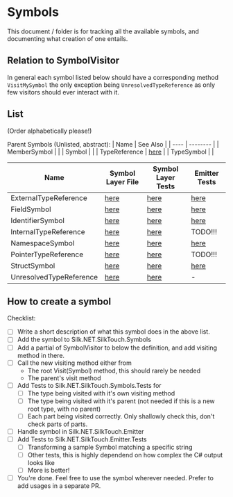 # Symbols

This document / folder is for tracking all the available symbols, and documenting what creation of one entails.

## Relation to SymbolVisitor

In general each symbol listed below should have a corresponding method `VisitMySymbol` the only exception being `UnresolvedTypeReference` as only few visitors should ever interact with it.

## List

(Order alphabetically please!)

Parent Symbols (Unlisted, abstract):
| Name | See Also |
| ---- | -------- |
| MemberSymbol | |
| Symbol | |
| TypeReference | [here](../type-references.md) |
| TypeSymbol | |

| Name                    | Symbol Layer File                                                                         | Symbol Layer Tests                                                                                             | Emitter Tests                                                                               |
| ----------------------- | ----------------------------------------------------------------------------------------- | -------------------------------------------------------------------------------------------------------------- | ------------------------------------------------------------------------------------------- |
| ExternalTypeReference   | [here](../../../../../src/generators/Silk.NET.SilkTouch.Symbols/ExternalTypeReference.cs) | [here](../../../../../tests/Silk.NET.SilkTouch.Symbols.Tests/SymbolVisitorTests/ExternalTypeReferenceTests.cs) | [here](../../../../../tests/Silk.NET.SilkTouch.Emitter.Tests/ExternalTypeReferenceTests.cs) |
| FieldSymbol             | [here](../../../../../src/generators/Silk.NET.SilkTouch.Symbols/FieldSymbol.cs)           | [here](../../../../../tests/Silk.NET.SilkTouch.Symbols.Tests/SymbolVisitorTests/FieldTests.cs)                 | [here](../../../../../tests/Silk.NET.SilkTouch.Emitter.Tests/EmitterFieldTests.cs)          |
| IdentifierSymbol        | [here](../../../../../src/generators/Silk.NET.SilkTouch.Symbols/IdentifierSymbol.cs)      | [here](../../../../../tests/Silk.NET.SilkTouch.Symbols.Tests/SymbolVisitorTests/IdentifierTests.cs)            | [here](../../../../../tests/Silk.NET.SilkTouch.Emitter.Tests/IdentifierSymbolTests.cs)      |
| InternalTypeReference   | [here](../../../../../src/generators/Silk.NET.SilkTouch.Symbols/InternalTypeReference.cs) | [here](../../../../../tests/Silk.NET.SilkTouch.Symbols.Tests/SymbolVisitorTests/InternalTypeReferenceTests.cs) | TODO!!!                                                                                     |
| NamespaceSymbol         | [here](../../../../../src/generators/Silk.NET.SilkTouch.Symbols/NamespaceSymbol.cs)       | [here](../../../../../tests/Silk.NET.SilkTouch.Symbols.Tests/SymbolVisitorTests/NamespaceTests.cs)             | [here](../../../../../tests/Silk.NET.SilkTouch.Emitter.Tests/EmitterNamespaceTests.cs)      |
| PointerTypeReference    | [here](../../../../../src/generators/Silk.NET.SilkTouch.Symbols/PointerTypeReference.cs)  | [here](../../../../../tests/Silk.NET.SilkTouch.Symbols.Tests/SymbolVisitorTests/PointerTypeReferenceTests.cs)  | TODO!!!                                                                                     |
| StructSymbol            | [here](../../../../../src/generators/Silk.NET.SilkTouch.Symbols/StructSymbol.cs)          | [here](../../../../../tests/Silk.NET.SilkTouch.Symbols.Tests/SymbolVisitorTests/StructTests.cs)                | [here](../../../../../tests/Silk.NET.SilkTouch.Emitter.Tests/EmitterStructTests.cs)         |
| UnresolvedTypeReference | [here](src/generators/Silk.NET.SilkTouch.Symbols/UnresolvedTypeReference.cs)              | [here](tests/Silk.NET.SilkTouch.Symbols.Tests/SymbolVisitorTests/UnresolvedTypeReferenceTests.cs)              | -                                                                                           |

## How to create a symbol

Checklist:

-   [ ] Write a short description of what this symbol does in the above list.
-   [ ] Add the symbol to Silk.NET.SilkTouch.Symbols
-   [ ] Add a partial of SymbolVisitor to below the definition, and add visiting method in there.
-   [ ] Call the new visiting method either from
    -   The root Visit(Symbol) method, this should rarely be needed
    -   The parent's visit method
-   [ ] Add Tests to Silk.NET.SilkTouch.Symbols.Tests for
    -   [ ] The type being visited with it's own visiting method
    -   [ ] The type being visited with it's parent (not needed if this is a new root type, with no parent)
    -   [ ] Each part being visited correctly. Only shallowly check this, don't check parts of parts.
-   [ ] Handle symbol in Silk.NET.SilkTouch.Emitter
-   [ ] Add Tests to Silk.NET.SilkTouch.Emitter.Tests
    -   [ ] Transforming a sample Symbol matching a specific string
    -   [ ] Other tests, this is highly dependend on how complex the C# output looks like
    -   [ ] More is better!
-   [ ] You're done. Feel free to use the symbol wherever needed. Prefer to add usages in a separate PR.
